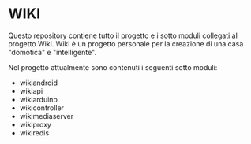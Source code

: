  # WIKI

 Questo repository contiene tutto il progetto e i sotto moduli collegati al progetto Wiki.
 Wiki è un progetto personale per la creazione di una casa "domotica" e "intelligente".

 Nel progetto attualmente sono contenuti i seguenti sotto moduli:
 - wikiandroid
 - wikiapi
 - wikiarduino
 - wikicontroller
 - wikimediaserver
 - wikiproxy
 - wikiredis